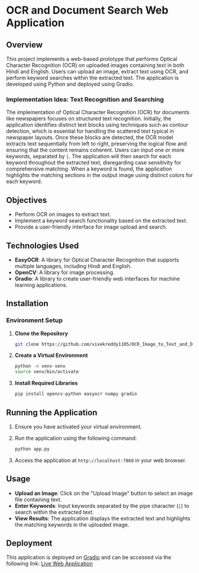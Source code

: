 # OCR and Document Search Web Application

## Overview
This project implements a web-based prototype that performs Optical Character Recognition (OCR) on uploaded images containing text in both Hindi and English. Users can upload an image, extract text using OCR, and perform keyword searches within the extracted text. The application is developed using Python and deployed using Gradio.
### Implementation Idea: Text Recognition and Searching

The implementation of Optical Character Recognition (OCR) for documents like newspapers focuses on structured text recognition. Initially, the application identifies distinct text blocks using techniques such as contour detection, which is essential for handling the scattered text typical in newspaper layouts. Once these blocks are detected, the OCR model extracts text sequentially from left to right, preserving the logical flow and ensuring that the content remains coherent. Users can input one or more keywords, separated by `|`. The application will then search for each keyword throughout the extracted text, disregarding case sensitivity for comprehensive matching. When a keyword is found, the application highlights the matching sections in the output image using distinct colors for each keyword. 

## Objectives
- Perform OCR on images to extract text.
- Implement a keyword search functionality based on the extracted text.
- Provide a user-friendly interface for image upload and search.

## Technologies Used

- **EasyOCR**: A library for Optical Character Recognition that supports multiple languages, including Hindi and English.
- **OpenCV**: A library for image processing.
- **Gradio**: A library to create user-friendly web interfaces for machine learning applications.


## Installation

### Environment Setup
1. **Clone the Repository**
   ```bash
   git clone https://github.com/vivekreddy1105/OCR_Image_to_Text_and_Document_Search/tree/88aad01849473ea8db2785a0fcd7cccdb68892e4

   ```

2. **Create a Virtual Environment**
   ```bash
   python -m venv venv
   source venv/bin/activate  
   ```

3. **Install Required Libraries**
   ```bash
   pip install opencv-python easyocr numpy gradio
   ```

## Running the Application
1. Ensure you have activated your virtual environment.
2. Run the application using the following command:
   ```bash
   python app.py
   ```

3. Access the application at `http://localhost:7860` in your web browser.

## Usage
- **Upload an Image**: Click on the "Upload Image" button to select an image file containing text.
- **Enter Keywords**: Input keywords separated by the pipe character (`|`) to search within the extracted text.
- **View Results**: The application displays the extracted text and highlights the matching keywords in the uploaded image.

## Deployment
This application is deployed on [Gradio](https://gradio.app) and can be accessed via the following link:
[Live Web Application](https://huggingface.co/spaces/vivekreddy1105/OCR_Image_to_Text_and_Document_Search)
